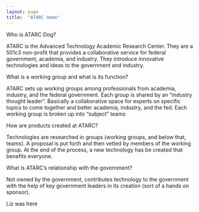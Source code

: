 ```yaml
---
layout: page
title:  "ATARC Home"
---
```


Who is ATARC Dog?

ATARC is the Advanced Technology Academic Research Center. They are a 501c3 non-profit that provides a collaborative service for federal government, academia, and industry. They introduce innovative technologies and ideas to the government and industry.

What is a working group and what is its function?

ATARC sets up working groups among professionals from academia, industry, and the federal government. Each group is shared by an “industry thought leader”. Basically a collaborative space for experts on specific topics to come together and better academia, industry, and the fed. Each working group is broken up into “subject” teams

How are products created at ATARC?

Technologies are researched in groups (working groups, and below that, teams). A proposal is put forth and then vetted by members of the working group. At the end of the process, a new technology has be created that benefits everyone.

What is ATARC’s relationship with the government?

Not owned by the government, contributes technology to the government with the help of key government leaders in its creation (sort of a hands on sponsor).

Liz was here
